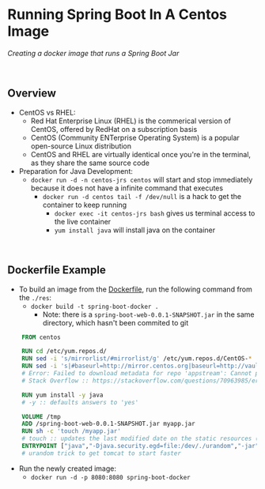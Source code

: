 # Running Spring Boot In A Centos Image
*Creating a docker image that runs a Spring Boot Jar*

<br>

## Overview
* CentOS vs RHEL:
    * Red Hat Enterprise Linux (RHEL) is the commerical version of CentOS, offered by RedHat on a subscription basis
    * CentOS (Community ENTerprise Operating System) is a popular open-source Linux distribution
    * CentOS and RHEL are virtually identical once you're in the terminal, as they share the same source code
* Preparation for Java Development:
    * `docker run -d -n centos-jrs centos` will start and stop immediately because it does not have a infinite command that executes
        * `docker run -d centos tail -f /dev/null` is a hack to get the container to keep running
            * `docker exec -it centos-jrs bash` gives us terminal access to the live container
            * `yum install java` will install java on the container

<br>

## Dockerfile Example
* To build an image from the [Dockerfile](./res/Dockerfile), run the following command from the `./res`:
    * `docker build -t spring-boot-docker .`
        * Note: there is a `spring-boot-web-0.0.1-SNAPSHOT.jar` in the same directory, which hasn't been commited to git
```Dockerfile
    FROM centos

    RUN cd /etc/yum.repos.d/
    RUN sed -i 's/mirrorlist/#mirrorlist/g' /etc/yum.repos.d/CentOS-*
    RUN sed -i 's|#baseurl=http://mirror.centos.org|baseurl=http://vault.centos.org|g' /etc/yum.repos.d/CentOS-*
    # Error: Failed to download metadata for repo 'appstream': Cannot prepare internal mirrorlist: No URLs in mirrorlist
    # Stack Overflow :: https://stackoverflow.com/questions/70963985/error-failed-to-download-metadata-for-repo-appstream-cannot-prepare-internal/70964301#70964301

    RUN yum install -y java
    # -y :: defaults answers to 'yes'

    VOLUME /tmp
    ADD /spring-boot-web-0.0.1-SNAPSHOT.jar myapp.jar
    RUN sh -c 'touch /myapp.jar'
    # touch :: updates the last modified date on the static resources (e.g images), mitigating caching issues
    ENTRYPOINT ["java","-Djava.security.egd=file:/dev/./urandom","-jar","/myapp.jar"]
    # urandom trick to get tomcat to start faster
```
* Run the newly created image:
    * `docker run -d -p 8080:8080 spring-boot-docker`
